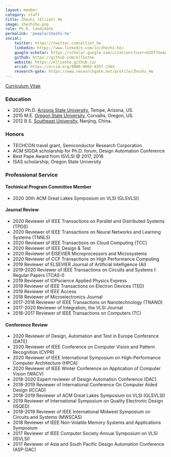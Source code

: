 ```yaml
---
layout: member
category: staff
title: Zhezhi (Elliot) He
image: zhezhihe.png
role: Ph.D. Candidate
permalink: 'people/zhezhi-he'
social:
    twitter: https://twitter.com/elliot_he
    linkedin: https://www.linkedin.com/in/zhezhi-he/
    google-scholar: https://scholar.google.com/citations?user=QzDf7GoAAAAJ&hl=en
    github: https://github.com/elliothe
    website: https://elliothe.github.io/
    orcid: https://orcid.org/0000-0002-6357-236X
    research-gate: https://www.researchgate.net/profile/Zhezhi_He
---
```


<!-- [Curriculum vitae]() -->
<a href="../cv/cv_zhezhi_he.pdf"><i class="fas fa-file"></i> Curriculum Vitae</a>

### <i class="fas fa-graduation-cap"></i> Education
 - 2020  Ph.D. [Arizona State University](https://ecee.engineering.asu.edu/), Tempe, Arizona, US.
 - 2015  M.E. [Oregon State University](https://eecs.oregonstate.edu/), Corvallis, Oregon, US.
 - 2012  B.S. [Southeast University](https://www.seu.edu.cn/english/), Nanjing, China.



### <i class="fas fa-award"></i> Honors
- TECHCON travel grant, Semiconductor Research Corporation
- ACM SIGDA scholarship for Ph.D. forum, Design Automation Conference
- Best Pape Award from ISVLSI @ 2017, 2018
- ISAS scholarship, Oregon State University

### <i class="fas fa-user-tie"></i> Professional Service

#### Techinical Program Committee Member
- 2020 30th ACM Great Lakes Symposium on VLSI (GLSVLSI)

#### Journal Review

- 2020 Reviewer of IEEE Transactions on Parallel and Distributed Systems (TPDS)
- 2020 Reviewer of IEEE Transactions on Neural Networks and Learning Systems (TNNLS) 
- 2020 Reviewer of IEEE Transactions on Cloud Computing (TCC) 
- 2020 Reviewer of IEEE Design & Test
- 2020 Reviewer of ElSEVIER Microprocessors and Microsystems
- 2020 Reviewer of CCF Transactions on High Performance Computing 
- 2019 Reviewer of ELSEVIER Journal of Artificial Intelligence (AI)
- 2019-2020 Reviewer of IEEE Transactions on Circuits and Systems I: Regular Papers (TCAS-I)
- 2019 Reviewer of IOPscience Applied Physics Express
- 2019 Reviewer of IEEE Transactions on Electron Devices (TED)
- 2019 Reviewer of IEEE Access
- 2018 Reviewer of Microelectronics Journal
- 2017-2018 Reviewer of IEEE Transactions on Nanotechnology (TNANO)
- 2017-2020 Reviewer of Integration, the VLSI Journal
- 2016-2017 Reviewer of IEEE Transactions on Computers (TC)


#### Conference Review

- 2020 Reviewer of Design, Automation and Test in Europe Conference (DATE) 
- 2020 Reviewer of IEEE Conference on Computer Vision and Pattern Recognition (CVPR)
- 2020 Reviewer of IEEE International Symposium on High-Performance Computer Architecture (HPCA)
- 2020 Reviewer of IEEE Winter Conference on Application of Computer Vision (WACV)
- 2018-2020 Expert reviewer of Design Automation Conference (DAC)
- 2018-2019 Reviewer of International Conference On Computer Aided Design (ICCAD)
- 2018-2019 Reviewer of ACM Great Lakes Symposium on VLSI (GLSVLSI)
- 2019 Reviewer of International Symposium on Quality Electronic Design (ISQED)
- 2018-2019 Reviewer of IEEE International Midwest Symposium on Circuits and Systems (MWSCAS)
- 2018 Reviewer of IEEE Non-Volatile Memory Systems and Applications Symposium
- 2017 Reviewer of IEEE Computer Society Annual Symposium on VLSI (ISVLSI)
- 2017 Reviewer of Asia and South Pacific Design Automation Conference (ASP-DAC)
